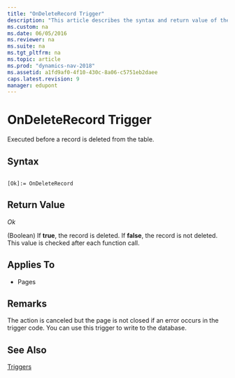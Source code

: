 ```yaml
---
title: "OnDeleteRecord Trigger"
description: "This article describes the syntax and return value of the OnDeleteRecord Trigger, which is executed before a record is deleted from the table."
ms.custom: na
ms.date: 06/05/2016
ms.reviewer: na
ms.suite: na
ms.tgt_pltfrm: na
ms.topic: article
ms.prod: "dynamics-nav-2018"
ms.assetid: a1fd9af0-4f10-430c-8a06-c5751eb2daee
caps.latest.revision: 9
manager: edupont
---
```

# OnDeleteRecord Trigger
Executed before a record is deleted from the table.  
  
## Syntax  
  
```  
  
[Ok]:= OnDeleteRecord  
```  
  
## Return Value  
 *Ok*  
  
 \(Boolean\) If **true**, the record is deleted. If **false**, the record is not deleted. This value is checked after each function call.  
  
## Applies To  
  
-   Pages  
  
## Remarks  
 The action is canceled but the page is not closed if an error occurs in the trigger code. You can use this trigger to write to the database.  
  
## See Also  
 [Triggers](Triggers.md)